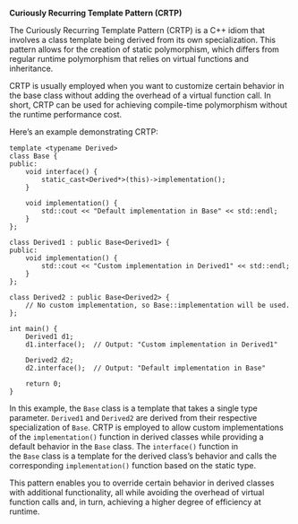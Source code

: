 **Curiously Recurring Template Pattern (CRTP)**

The Curiously Recurring Template Pattern (CRTP) is a C++ idiom that involves a class template being derived from its own specialization. This pattern allows for the creation of static polymorphism, which differs from regular runtime polymorphism that relies on virtual functions and inheritance.

CRTP is usually employed when you want to customize certain behavior in the base class without adding the overhead of a virtual function call. In short, CRTP can be used for achieving compile-time polymorphism without the runtime performance cost.

Here’s an example demonstrating CRTP:

```
template <typename Derived>
class Base {
public:
    void interface() {
        static_cast<Derived*>(this)->implementation();
    }

    void implementation() {
        std::cout << "Default implementation in Base" << std::endl;
    }
};

class Derived1 : public Base<Derived1> {
public:
    void implementation() {
        std::cout << "Custom implementation in Derived1" << std::endl;
    }
};

class Derived2 : public Base<Derived2> {
    // No custom implementation, so Base::implementation will be used.
};

int main() {
    Derived1 d1;
    d1.interface();  // Output: "Custom implementation in Derived1"

    Derived2 d2;
    d2.interface();  // Output: "Default implementation in Base"

    return 0;
}
```

In this example, the `Base` class is a template that takes a single type parameter. `Derived1` and `Derived2` are derived from their respective specialization of `Base`. CRTP is employed to allow custom implementations of the `implementation()` function in derived classes while providing a default behavior in the `Base` class. The `interface()` function in the `Base` class is a template for the derived class’s behavior and calls the corresponding `implementation()` function based on the static type.

This pattern enables you to override certain behavior in derived classes with additional functionality, all while avoiding the overhead of virtual function calls and, in turn, achieving a higher degree of efficiency at runtime.